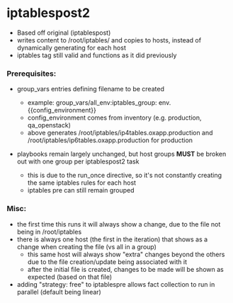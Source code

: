 # iptablespost2
* Based off original (iptablespost)
* writes content to /root/iptables/ and copies to hosts, instead of dynamically generating for each host
* iptables tag still valid and functions as it did previously

### Prerequisites:
* group_vars entries defining filename to be created
  * example:  group_vars/all_env:iptables_group: env.{{config_environment}}
  * config_environment comes from inventory (e.g. production, qa_openstack)
  * above generates /root/iptables/ip4tables.oxapp.production and /root/iptables/ip6tables.oxapp.production for production

* playbooks remain largely unchanged, but host groups **MUST** be broken out with one group per iptablespost2 task
  * this is due to the run_once directive, so it's not constantly creating the same iptables rules for each host
  * iptables pre can still remain grouped

### Misc:
* the first time this runs it will always show a change, due to the file not being in /root/iptables
* there is always one host (the first in the iteration) that shows as a change when creating the file (vs all in a group)
  * this same host will always show "extra" changes beyond the others due to the file creation/update being associated with it
  * after the initial file is created, changes to be made will be shown as expected (based on that file)
* adding "strategy: free" to iptablespre allows fact collection to run in parallel (default being linear)

